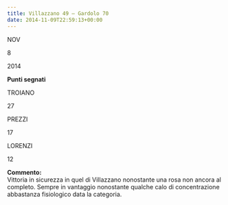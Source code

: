 ```yaml
---
title: Villazzano 49 – Gardolo 70
date: 2014-11-09T22:59:13+00:00
---
```

NOV

8

2014

**Punti segnati**

TROIANO

27

PREZZI

17

LORENZI

12

**Commento:**  
Vittoria in sicurezza in quel di Villazzano nonostante una rosa non ancora al completo. Sempre in vantaggio nonostante qualche calo di concentrazione abbastanza fisiologico data la categoria.